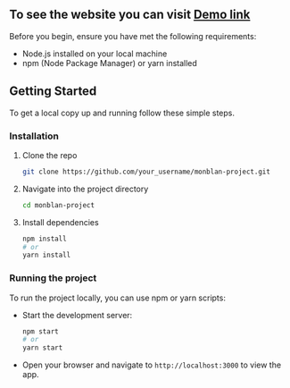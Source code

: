 ## To see the website you can visit [Demo link](https://github.com/emilionila/monblan-project)

Before you begin, ensure you have met the following requirements:
- Node.js installed on your local machine
- npm (Node Package Manager) or yarn installed

## Getting Started

To get a local copy up and running follow these simple steps.

### Installation

1. Clone the repo
   ```sh
   git clone https://github.com/your_username/monblan-project.git
   ```
2. Navigate into the project directory
   ```sh
   cd monblan-project
   ```
3. Install dependencies
   ```sh
   npm install
   # or
   yarn install
   ```

### Running the project

To run the project locally, you can use npm or yarn scripts:

- Start the development server:
  ```sh
  npm start
  # or
  yarn start
  ```

- Open your browser and navigate to `http://localhost:3000` to view the app.



